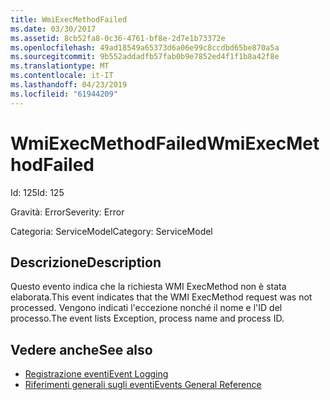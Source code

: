 ```yaml
---
title: WmiExecMethodFailed
ms.date: 03/30/2017
ms.assetid: 8cb52fa8-0c36-4761-bf8e-2d7e1b73372e
ms.openlocfilehash: 49ad18549a65373d6a06e99c8ccdbd65be870a5a
ms.sourcegitcommit: 9b552addadfb57fab0b9e7852ed4f1f1b8a42f8e
ms.translationtype: MT
ms.contentlocale: it-IT
ms.lasthandoff: 04/23/2019
ms.locfileid: "61944209"
---
```

# <a name="wmiexecmethodfailed"></a><span data-ttu-id="2066d-102">WmiExecMethodFailed</span><span class="sxs-lookup"><span data-stu-id="2066d-102">WmiExecMethodFailed</span></span>
<span data-ttu-id="2066d-103">Id: 125</span><span class="sxs-lookup"><span data-stu-id="2066d-103">Id: 125</span></span>  
  
 <span data-ttu-id="2066d-104">Gravità: Error</span><span class="sxs-lookup"><span data-stu-id="2066d-104">Severity: Error</span></span>  
  
 <span data-ttu-id="2066d-105">Categoria: ServiceModel</span><span class="sxs-lookup"><span data-stu-id="2066d-105">Category: ServiceModel</span></span>  
  
## <a name="description"></a><span data-ttu-id="2066d-106">Descrizione</span><span class="sxs-lookup"><span data-stu-id="2066d-106">Description</span></span>  
 <span data-ttu-id="2066d-107">Questo evento indica che la richiesta WMI ExecMethod non è stata elaborata.</span><span class="sxs-lookup"><span data-stu-id="2066d-107">This event indicates that the WMI ExecMethod request was not processed.</span></span> <span data-ttu-id="2066d-108">Vengono indicati l'eccezione nonché il nome e l'ID del processo.</span><span class="sxs-lookup"><span data-stu-id="2066d-108">The event lists Exception, process name and process ID.</span></span>  
  
## <a name="see-also"></a><span data-ttu-id="2066d-109">Vedere anche</span><span class="sxs-lookup"><span data-stu-id="2066d-109">See also</span></span>

- [<span data-ttu-id="2066d-110">Registrazione eventi</span><span class="sxs-lookup"><span data-stu-id="2066d-110">Event Logging</span></span>](../../../../../docs/framework/wcf/diagnostics/event-logging/index.md)
- [<span data-ttu-id="2066d-111">Riferimenti generali sugli eventi</span><span class="sxs-lookup"><span data-stu-id="2066d-111">Events General Reference</span></span>](../../../../../docs/framework/wcf/diagnostics/event-logging/events-general-reference.md)
